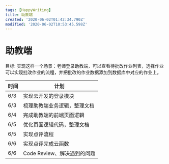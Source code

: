 ```yaml
---
tags: [HappyWriting]
title: 助教端
created: '2020-06-02T01:42:34.790Z'
modified: '2020-06-02T10:53:45.598Z'
---
```


# 助教端

目标: 实现这样一个场景：老师登录助教端，可以查看待批改作业列表，选择作业可以实现批改作业的流程，并把批改的作业数据添加到数据库中对应的作业上。

| 时间 | 计划 |
|  ----  | ----  | 
| 6/3 | 实现云开发的登录模块 | 
| 6/3 | 梳理助教端业务逻辑，整理文档 | 
| 6/4  | 完成助教端的前端页面逻辑 |
| 6/5  | 优化页面逻辑代码，整理文档 | 
| 6/5  | 实现点评流程 |
| 6/6  | 实现点评完成云函数 |
| 6/6  | Code Review、解决遇到的问题 |


